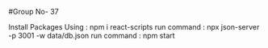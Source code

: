 #Group No- 37


Install Packages Using : npm i react-scripts
run command : npx json-server -p 3001 -w data/db.json
run command : npm start
